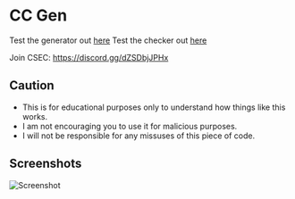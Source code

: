 # CC Gen
Test the generator out [here](https://htmlpreview.github.io/?https://raw.githubusercontent.com/lilmond/CC_Gen/main/index.html)
Test the checker out [here](https://htmlpreview.github.io/?https://raw.githubusercontent.com/lilmond/CC_Gen/main/checker.html)

Join CSEC: https://discord.gg/dZSDbjJPHx

## Caution
- This is for educational purposes only to understand how things like this works.
- I am not encouraging you to use it for malicious purposes.
- I will not be responsible for any missuses of this piece of code.

## Screenshots

![Screenshot](https://raw.githubusercontent.com/lilmond/CC_Gen/main/Screenshot%20at%202021-06-05%2020-59-24.png)
